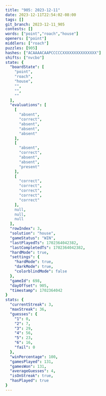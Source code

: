 ```yaml
---
title: "905: 2023-12-11"
date: 2023-12-11T22:54:02-08:00
tags: []
git_branch: 2023-12-11_905
contests: []
words: ["point","roach","house"]
openers: ["point"]
middlers: ["roach"]
puzzles: [905]
hashes: ["ACAAAACAAPCCCCCXXXXXXXXXXXXXXX"]
shifts: ["nvcbo"]
state: {
  "boardState": [
    "point",
    "roach",
    "house",
    "",
    "",
    ""
  ],
  "evaluations": [
    [
      "absent",
      "correct",
      "absent",
      "absent",
      "absent"
    ],
    [
      "absent",
      "correct",
      "absent",
      "absent",
      "present"
    ],
    [
      "correct",
      "correct",
      "correct",
      "correct",
      "correct"
    ],
    null,
    null,
    null
  ],
  "rowIndex": 3,
  "solution": "house",
  "gameStatus": "WIN",
  "lastPlayedTs": 1702364042382,
  "lastCompletedTs": 1702364042382,
  "hardMode": true,
  "settings": {
    "hardMode": true,
    "darkMode": true,
    "colorblindMode": false
  },
  "gameId": 698,
  "dayOffset": 905,
  "timestamp": 1702364042
}
stats: {
  "currentStreak": 3,
  "maxStreak": 36,
  "guesses": {
    "1": 0,
    "2": 7,
    "3": 29,
    "4": 56,
    "5": 23,
    "6": 16,
    "fail": 0
  },
  "winPercentage": 100,
  "gamesPlayed": 131,
  "gamesWon": 131,
  "averageGuesses": 4,
  "isOnStreak": true,
  "hasPlayed": true
}
---
```

<!-- more -->
